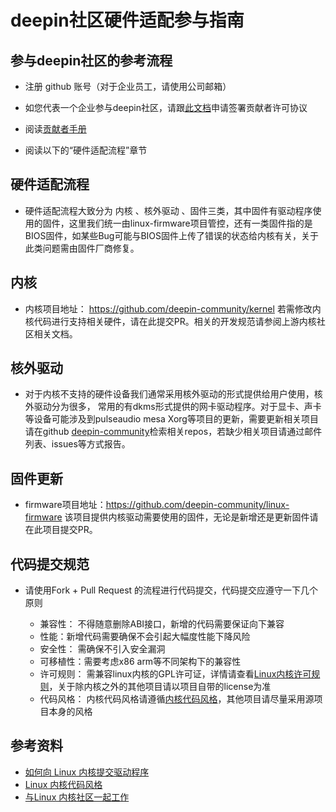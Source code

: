# deepin社区硬件适配参与指南

## 参与deepin社区的参考流程
- 注册 github 账号（对于企业员工，请使用公司邮箱）

- 如您代表一个企业参与deepin社区，请跟[此文档](https://wiki.deepin.org/zh/%E5%BC%80%E5%8F%91%E8%80%85%E6%8C%87%E5%8D%97/%E8%B4%A1%E7%8C%AE%E8%AE%B8%E5%8F%AF%E5%8D%8F%E8%AE%AE)申请签署贡献者许可协议

- 阅读[贡献者手册](https://wiki.deepin.org/zh/%E5%BC%80%E5%8F%91%E8%80%85%E6%8C%87%E5%8D%97/contributing-handbook)

- 阅读以下的“硬件适配流程”章节

## 硬件适配流程
- 硬件适配流程大致分为 内核 、核外驱动 、固件三类，其中固件有驱动程序使用的固件，这里我们统一由linux-firmware项目管控，还有一类固件指的是BIOS固件，如某些Bug可能与BIOS固件上传了错误的状态给内核有关，关于此类问题需由固件厂商修复。

## 内核
- 内核项目地址： https://github.com/deepin-community/kernel
若需修改内核代码进行支持相关硬件，请在此提交PR。相关的开发规范请参阅上游内核社区相关文档。

## 核外驱动
- 对于内核不支持的硬件设备我们通常采用核外驱动的形式提供给用户使用，核外驱动分为很多， 常用的有dkms形式提供的网卡驱动程序。对于显卡、声卡等设备可能涉及到pulseaudio mesa Xorg等项目的更新，需要更新相关项目请在github [deepin-community](https://github.com/deepin-community)检索相关repos，若缺少相关项目请通过邮件列表、issues等方式报告。 
  

## 固件更新
- firmware项目地址：https://github.com/deepin-community/linux-firmware
该项目提供内核驱动需要使用的固件，无论是新增还是更新固件请在此项目提交PR。

## 代码提交规范
- 请使用Fork + Pull Request 的流程进行代码提交，代码提交应遵守一下几个原则

    - 兼容性： 不得随意删除ABI接口，新增的代码需要保证向下兼容
    - 性能：新增代码需要确保不会引起大幅度性能下降风险
    - 安全性： 需确保不引入安全漏洞
    - 可移植性：需要考虑x86 arm等不同架构下的兼容性
    - 许可规则： 需兼容linux内核的GPL许可证，详情请查看[Linux内核许可规则](https://www.kernel.org/doc/html/v5.3/translations/zh_CN/process/license-rules.html)，关于除内核之外的其他项目请以项目自带的license为准
    - 代码风格： 内核代码风格请遵循[内核代码风格](https://www.kernel.org/doc/html/v5.3/translations/zh_CN/process/coding-style.html)，其他项目请尽量采用源项目本身的风格

## 参考资料

- [如何向 Linux 内核提交驱动程序](https://www.kernel.org/doc/html/v5.3/translations/zh_CN/process/submitting-drivers.html)
- [Linux 内核代码风格](https://www.kernel.org/doc/html/v5.3/translations/zh_CN/process/coding-style.html)
- [与Linux 内核社区一起工作](https://www.kernel.org/doc/html/v5.3/translations/zh_CN/process/index.html)
